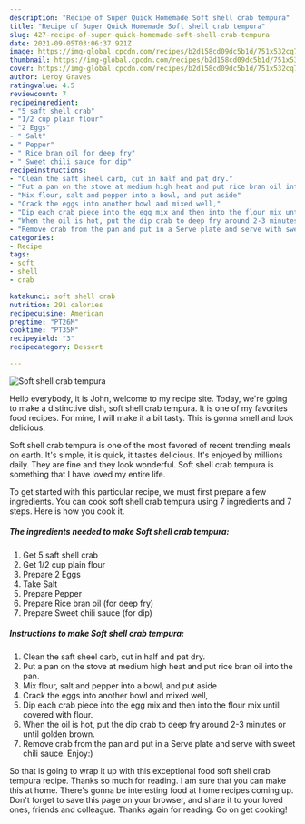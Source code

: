 ```yaml
---
description: "Recipe of Super Quick Homemade Soft shell crab tempura"
title: "Recipe of Super Quick Homemade Soft shell crab tempura"
slug: 427-recipe-of-super-quick-homemade-soft-shell-crab-tempura
date: 2021-09-05T03:06:37.921Z
image: https://img-global.cpcdn.com/recipes/b2d158cd09dc5b1d/751x532cq70/soft-shell-crab-tempura-recipe-main-photo.jpg
thumbnail: https://img-global.cpcdn.com/recipes/b2d158cd09dc5b1d/751x532cq70/soft-shell-crab-tempura-recipe-main-photo.jpg
cover: https://img-global.cpcdn.com/recipes/b2d158cd09dc5b1d/751x532cq70/soft-shell-crab-tempura-recipe-main-photo.jpg
author: Leroy Graves
ratingvalue: 4.5
reviewcount: 7
recipeingredient:
- "5 saft shell crab"
- "1/2 cup plain flour"
- "2 Eggs"
- " Salt"
- " Pepper"
- " Rice bran oil for deep fry"
- " Sweet chili sauce for dip"
recipeinstructions:
- "Clean the saft sheel carb, cut in half and pat dry."
- "Put a pan on the stove at medium high heat and put rice bran oil into the pan."
- "Mix flour, salt and pepper into a bowl, and put aside"
- "Crack the eggs into another bowl and mixed well,"
- "Dip each crab piece into the egg mix and then into the flour mix untill covered with flour."
- "When the oil is hot, put the dip crab to deep fry around 2-3 minutes or until golden brown."
- "Remove crab from the pan and put in a Serve plate and serve with sweet chili sauce. Enjoy:)"
categories:
- Recipe
tags:
- soft
- shell
- crab

katakunci: soft shell crab 
nutrition: 291 calories
recipecuisine: American
preptime: "PT26M"
cooktime: "PT35M"
recipeyield: "3"
recipecategory: Dessert

---
```



![Soft shell crab tempura](https://img-global.cpcdn.com/recipes/b2d158cd09dc5b1d/751x532cq70/soft-shell-crab-tempura-recipe-main-photo.jpg)

Hello everybody, it is John, welcome to my recipe site. Today, we're going to make a distinctive dish, soft shell crab tempura. It is one of my favorites food recipes. For mine, I will make it a bit tasty. This is gonna smell and look delicious.



Soft shell crab tempura is one of the most favored of recent trending meals on earth. It's simple, it is quick, it tastes delicious. It's enjoyed by millions daily. They are fine and they look wonderful. Soft shell crab tempura is something that I have loved my entire life.


To get started with this particular recipe, we must first prepare a few ingredients. You can cook soft shell crab tempura using 7 ingredients and 7 steps. Here is how you cook it.

<!--inarticleads1-->

##### The ingredients needed to make Soft shell crab tempura:

1. Get 5 saft shell crab
1. Get 1/2 cup plain flour
1. Prepare 2 Eggs
1. Take  Salt
1. Prepare  Pepper
1. Prepare  Rice bran oil (for deep fry)
1. Prepare  Sweet chili sauce (for dip)




<!--inarticleads2-->

##### Instructions to make Soft shell crab tempura:

1. Clean the saft sheel carb, cut in half and pat dry.
1. Put a pan on the stove at medium high heat and put rice bran oil into the pan.
1. Mix flour, salt and pepper into a bowl, and put aside
1. Crack the eggs into another bowl and mixed well,
1. Dip each crab piece into the egg mix and then into the flour mix untill covered with flour.
1. When the oil is hot, put the dip crab to deep fry around 2-3 minutes or until golden brown.
1. Remove crab from the pan and put in a Serve plate and serve with sweet chili sauce. Enjoy:)




So that is going to wrap it up with this exceptional food soft shell crab tempura recipe. Thanks so much for reading. I am sure that you can make this at home. There's gonna be interesting food at home recipes coming up. Don't forget to save this page on your browser, and share it to your loved ones, friends and colleague. Thanks again for reading. Go on get cooking!
